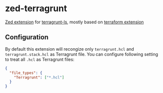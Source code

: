 # zed-terragrunt

[Zed extension](https://zed.dev/docs/extensions/installing-extensions) for [terragrunt-ls](https://github.com/gruntwork-io/terragrunt-ls), mostly based on [terraform extension](https://github.com/zed-extensions/terraform)

## Configuration

By default this extension will recongize only `terragrunt.hcl` and `terragrunt.stack.hcl` as Terragrunt file. You can configure following setting to treat all `.hcl` as Terragrunt files:

```json
{
  "file_types": {
    "Terragrunt": ["*.hcl"]
  }
}
```
